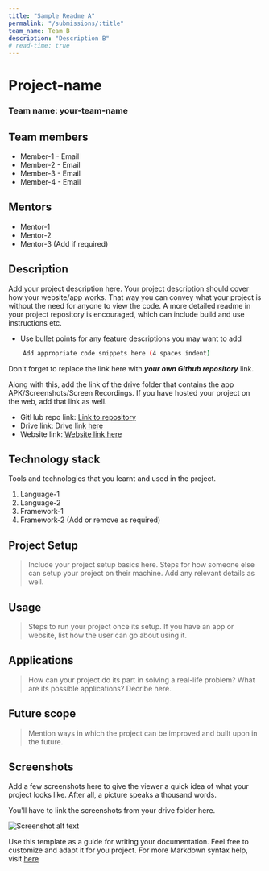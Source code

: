 ```yaml
---
title: "Sample Readme A"
permalink: "/submissions/:title"
team_name: Team B
description: "Description B"
# read-time: true
---
```


# Project-name

### Team name: your-team-name

## Team members

- Member-1 - Email
- Member-2 - Email
- Member-3 - Email
- Member-4 - Email

## Mentors

- Mentor-1
- Mentor-2
- Mentor-3 (Add if required)

## Description

Add your project description here. Your project description should cover how your website/app works. That way you can convey what your project is without the need for anyone to view the code. A more detailed readme in your project repository is encouraged, which can include build and use instructions etc.

- Use bullet points for any feature descriptions you may want to add

```bash
    Add appropriate code snippets here (4 spaces indent)
```

Don't forget to replace the link here with **_your own Github repository_** link.

Along with this, add the link of the drive folder that contains the app APK/Screenshots/Screen Recordings. If you have hosted your project on the web, add that link as well.

- GitHub repo link: [Link to repository](https://github.com/your-repo-link)
- Drive link: [Drive link here](https://drive.google.com/)
- Website link: [Website link here](www.google.com)

## Technology stack

Tools and technologies that you learnt and used in the project.

1. Language-1
2. Language-2
3. Framework-1
4. Framework-2 (Add or remove as required)

## Project Setup

> Include your project setup basics here. Steps for how someone else can setup your project on their machine. Add any relevant details as well.

## Usage

> Steps to run your project once its setup. If you have an app or website, list how the user can go about using it.

## Applications

> How can your project do its part in solving a real-life problem? What are its possible applications? Decribe here.

## Future scope

> Mention ways in which the project can be improved and built upon in the future.

## Screenshots

Add a few screenshots here to give the viewer a quick idea of what your project looks like. After all, a picture speaks a thousand words.

You'll have to link the screenshots from your drive folder here.

![Screenshot alt text](https://edtimes.in/wp-content/uploads/2018/09/NikeMeme10-640x633.jpg "Here is a screenshot")

Use this template as a guide for writing your documentation. Feel free to customize and adapt it for you project.
For more Markdown syntax help, visit [here](https://www.markdownguide.org/basic-syntax/)
